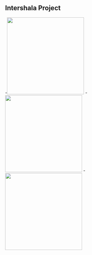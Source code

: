 ## Intershala Project 

-<img src="https://github.com/user-attachments/assets/7b426671-586a-4ef3-ba3f-845d79d2d87d" width="250">
-<img src="https://github.com/user-attachments/assets/879cab58-dde4-47f4-a493-e5dc6ac466d5" width="250">
-<img src="https://github.com/user-attachments/assets/f30ef3f0-f250-498e-b680-42bdecd23cbc" width="250">
